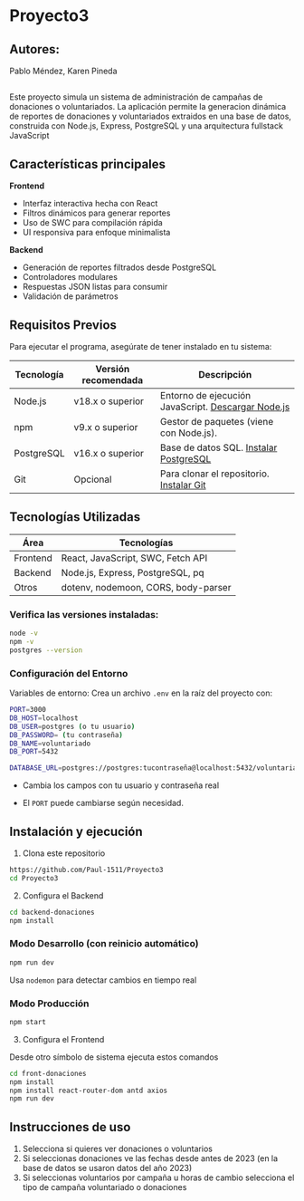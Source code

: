 # Proyecto3

## Autores:
Pablo Méndez, Karen Pineda

##
Este proyecto simula un sistema de administración de campañas de donaciones o voluntariados. La aplicación permite la generacion dinámica de reportes de donaciones y voluntariados extraidos en una base de datos, construida con Node.js, Express, PostgreSQL y una arquitectura fullstack JavaScript

## Características principales
**Frontend**
- Interfaz interactiva hecha con React
- Filtros dinámicos para generar reportes
- Uso de SWC para compilación rápida
- UI responsiva para enfoque minimalista

**Backend**
- Generación de reportes filtrados desde PostgreSQL
- Controladores modulares
- Respuestas JSON listas para consumir
- Validación de parámetros

## Requisitos Previos
Para ejecutar el programa, asegúrate de tener instalado en tu sistema:

| Tecnología    | Versión recomendada | Descripción                                                                            |
|---------------|---------------------|----------------------------------------------------------------------------------------|
| Node.js       | v18.x o superior    | Entorno de ejecución JavaScript. [Descargar Node.js](https://nodejs.org/)              |
| npm           | v9.x o superior     | Gestor de paquetes (viene con Node.js).                                                |
| PostgreSQL    | v16.x o superior    | Base de datos SQL. [Instalar PostgreSQL](https://www.postgresql.org/download/windows/) |
| Git           | Opcional            | Para clonar el repositorio. [Instalar Git](https://git-scm.com/downloads)              | 

## Tecnologías Utilizadas

| Área          | Tecnologías                        |
|---------------|------------------------------------|
| Frontend      | React, JavaScript, SWC, Fetch API  |
| Backend       | Node.js, Express, PostgreSQL, pq   |
| Otros         | dotenv, nodemoon, CORS, body-parser|

###  Verifica las versiones instaladas:
```bash
node -v
npm -v
postgres --version
```

### Configuración del Entorno
Variables de entorno:
Crea un archivo `.env` en la raíz del proyecto con:

```bash 
PORT=3000
DB_HOST=localhost
DB_USER=postgres (o tu usuario)
DB_PASSWORD= (tu contraseña)
DB_NAME=voluntariado
DB_PORT=5432

DATABASE_URL=postgres://postgres:tucontraseña@localhost:5432/voluntariado
```
- Cambia los campos con tu usuario y contraseña real

- El `PORT` puede cambiarse según necesidad.
## Instalación y ejecución

1. Clona este repositorio
``` bash
https://github.com/Paul-1511/Proyecto3
cd Proyecto3
```
2. Configura el Backend
``` bash
cd backend-donaciones
npm install
```
### Modo Desarrollo (con reinicio automático)
``` bash
npm run dev
```
Usa `nodemon` para detectar cambios en tiempo real

### Modo Producción
``` bash
npm start
```
3. Configura el Frontend
   
Desde otro símbolo de sistema ejecuta estos comandos
``` bash
cd front-donaciones
npm install
npm install react-router-dom antd axios
npm run dev
```


## Instrucciones de uso

1.  Selecciona si quieres ver donaciones o voluntarios
2.  Si seleccionas donaciones ve las fechas desde antes de 2023 (en la base de datos se usaron datos del año 2023)
3.  Si seleccionas voluntarios por campaña u horas de cambio selecciona el tipo de campaña voluntariado o donaciones

